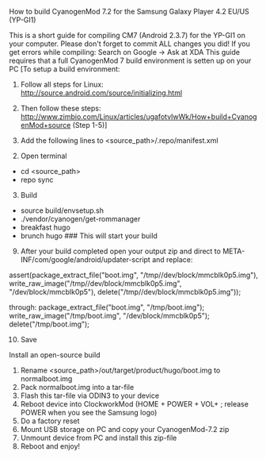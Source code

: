 How to build CyanogenMod 7.2 for the Samsung Galaxy Player 4.2 EU/US (YP-GI1)

This is a short guide for compiling CM7 (Android 2.3.7) for the YP-GI1 on your computer.
Please don't forget to commit ALL changes you did!
If you get errors while compiling: Search on Google -> Ask at XDA
This guide requires that a full CyanogenMod 7 build environment is setten up on your PC
[To setup a build environment:
 1. Follow all steps for Linux: http://source.android.com/source/initializing.html
 2. Then follow these steps: http://www.zimbio.com/Linux/articles/ugafotvIwWk/How+build+CyanogenMod+source (Step 1-5)]

1. Add the following lines to <source_path>/.repo/manifest.xml
<?xml version="1.0" encoding="UTF-8"?>
<manifest>
  <project name="androthan/android_device_samsung_hugo" path="device/samsung/hugo" remote="github" revision="master" />
  <project name="zaclimon/android_vendor_samsung_hugo" path="vendor/samsung/hugo" remote="github" revision="master" />
</manifest>

2. Open terminal
  - cd <source_path>
  - repo sync

3. Build
  - source build/envsetup.sh
  - ./vendor/cyanogen/get-rommanager
  - breakfast hugo
  - brunch hugo          ### This will start your build

9. After your build completed open your output zip and direct to META-INF/com/google/android/updater-script and replace:

assert(package_extract_file("boot.img", "/tmp//dev/block/mmcblk0p5.img"),
write_raw_image("/tmp//dev/block/mmcblk0p5.img", "/dev/block/mmcblk0p5"),
delete("/tmp//dev/block/mmcblk0p5.img"));

through:
package_extract_file("boot.img", "/tmp/boot.img");
write_raw_image("/tmp/boot.img", "/dev/block/mmcblk0p5");
delete("/tmp/boot.img");

10. Save 

Install an open-source build
1. Rename <source_path>/out/target/product/hugo/boot.img to normalboot.img
2. Pack normalboot.img into a tar-file
3. Flash this tar-file via ODIN3 to your device
4. Reboot device into ClockworkMod (HOME + POWER + VOL+ ; release POWER when you see the Samsung logo)
5. Do a factory reset 
6. Mount USB storage on PC and copy your CyanogenMod-7.2 zip
7. Unmount device from PC and install this zip-file
8. Reboot and enjoy!
